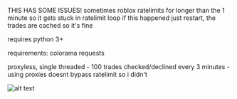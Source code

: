 THIS HAS SOME ISSUES! sometimes roblox ratelimits for longer than the 1 minute so it gets stuck in ratelimit loop
if this happened just restart, the trades are cached so it's fine






requires python 3+




requirements:
colorama
requests




proxyless, single threaded - 100 trades checked/declined every 3 minutes - using proxies doesnt bypass ratelimit so i didn't 




![alt text](https://i.vgy.me/mEJ1mQ.png)
